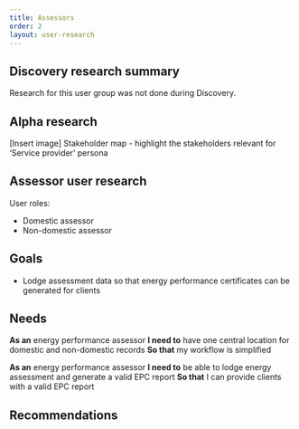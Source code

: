 ```yaml
---
title: Assessors
order: 2
layout: user-research
---
```

## Discovery research summary
Research for this user group was not done during Discovery.

## Alpha research
[Insert image] Stakeholder map - highlight the stakeholders relevant for ‘Service provider’ persona

## Assessor user research
User roles:
* Domestic assessor
* Non-domestic assessor

## Goals
* Lodge assessment data so that energy performance certificates can be generated for clients

## Needs
**As an** energy performance assessor
**I need to** have one central location for domestic and non-domestic records 
**So that** my workflow is simplified

**As an** energy performance assessor
**I need to** be able to lodge energy assessment and generate a valid EPC report 
**So that** I can provide clients with a valid EPC report

## Recommendations
